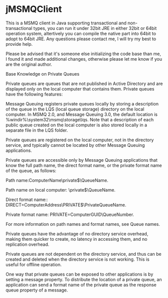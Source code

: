 # jMSMQClient
This is a MSMQ client in Java supporting transactional and non-transactional types, you can run it under 32bit JRE in either 32bit or 64bit operation system, altertively you can compile the native part into 64bit to adopt to 64bit JRE. Any questions please contact me, I will try my best to provide help.

Please be advised that it's someone else initializing the code base than me, I found it and made additional changes, otherwise please let me know if you are the original author.

Base Knowledge on Private Queues

Private queues are queues that are not published in Active Directory and are displayed only on the local computer that contains them. Private queues have the following features:

Message Queuing registers private queues locally by storing a description of the queue in the LQS (local queue storage) directory on the local computer. In MSMQ 2.0, and Message Queuing 3.0, the default location is %windir%\system32\msmq\storage\lqs. Note that a description of each public queue created on the local computer is also stored locally in a separate file in the LQS folder.

Private queues are registered on the local computer, not in the directory service, and typically cannot be located by other Message Queuing applications.

Private queues are accessible only by Message Queuing applications that know the full path name, the direct format name, or the private format name of the queue, as follows:

Path name:ComputerName\private$\QueueName.

Path name on local computer: \private$\QueueName.

Direct format name:: DIRECT=ComputerAddress\PRIVATE$\PrivateQueueName.

Private format name: PRIVATE=ComputerGUID\QueueNumber.

For more information on path names and format names, see Queue names.

Private queues have the advantage of no directory service overhead, making them quicker to create, no latency in accessing them, and no replication overhead.

Private queues are not dependent on the directory service, and thus can be created and deleted when the directory service is not working. This is useful for offline operation.

One way that private queues can be exposed to other applications is by setting a message property. To distribute the location of a private queue, an application can send a format name of the private queue as the response queue property of a message.
